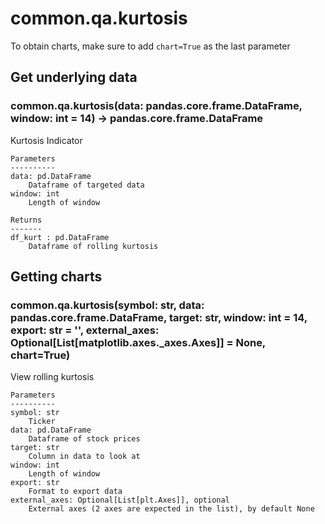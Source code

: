 # common.qa.kurtosis

To obtain charts, make sure to add `chart=True` as the last parameter

## Get underlying data 
### common.qa.kurtosis(data: pandas.core.frame.DataFrame, window: int = 14) -> pandas.core.frame.DataFrame

Kurtosis Indicator

    Parameters
    ----------
    data: pd.DataFrame
        Dataframe of targeted data
    window: int
        Length of window

    Returns
    -------
    df_kurt : pd.DataFrame
        Dataframe of rolling kurtosis

## Getting charts 
### common.qa.kurtosis(symbol: str, data: pandas.core.frame.DataFrame, target: str, window: int = 14, export: str = '', external_axes: Optional[List[matplotlib.axes._axes.Axes]] = None, chart=True)

View rolling kurtosis

    Parameters
    ----------
    symbol: str
        Ticker
    data: pd.DataFrame
        Dataframe of stock prices
    target: str
        Column in data to look at
    window: int
        Length of window
    export: str
        Format to export data
    external_axes: Optional[List[plt.Axes]], optional
        External axes (2 axes are expected in the list), by default None
